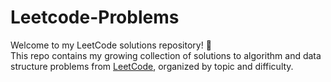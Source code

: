 # Leetcode-Problems


Welcome to my LeetCode solutions repository! 🚀  
This repo contains my growing collection of solutions to algorithm and data structure problems from [LeetCode](https://leetcode.com/), organized by topic and difficulty.

